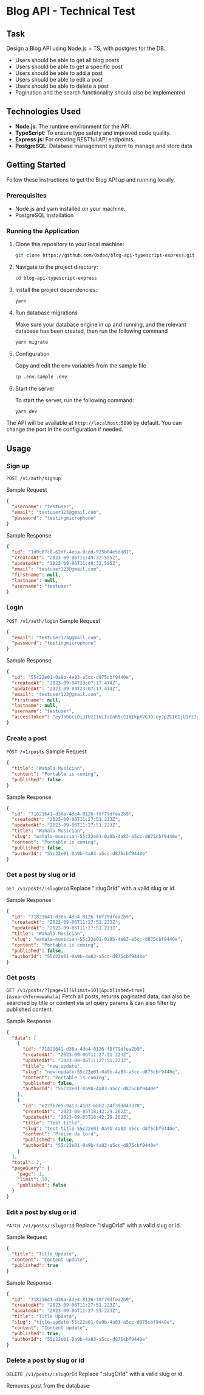 # Blog API - Technical Test

## Task

Design a Blog API using Node.js + TS, with postgres for the DB.

- Users should be able to get all blog posts
- Users should be able to get a specific post
- Users should be able to add a post
- Users should be able to edit a post
- Users should be able to delete a post
- Pagination and the search functionality should also be implemented

## Technologies Used

- **Node.js**: The runtime environment for the API.
- **TypeScript**: To ensure type safety and improved code quality.
- **Express.js**: For creating RESTful API endpoints.
- **PostgreSQL**: Database management system to manage and store data

## Getting Started

Follow these instructions to get the Blog API up and running locally.

### Prerequisites

- Node.js and yarn installed on your machine.
- PostgreSQL installation

### Running the Application

1. Clone this repository to your local machine:

   ```bash
   git clone https://github.com/0xdod/blog-api-typescript-express.git
   ```

2. Navigate to the project directory:

   ```bash
   cd blog-api-typescript-express
   ```

3. Install the project dependencies:

   ```bash
   yarn
   ```

4. Run database migrations

   Make sure your database engine in up and running, and the relevant database has been created, then run the following command

   ```bash
   yarn migrate
   ```

5. Configuration

   Copy and edit the env variables from the sample file

   ```bash
   cp .env.sample .env
   ```

6. Start the server

   To start the server, run the following command:

   ```bash
   yarn dev
   ```

The API will be available at `http://localhost:5090` by default. You can change the port in the configuration if needed.

## Usage

### Sign up

`POST /v1/auth/signup`

Sample Request

```json
{
  "username": "testuser",
  "email": "testuser123@gmail.com",
  "password": "testingmicrophone"
}
```

Sample Response

```json
{
  "id": "1d0c87c0-62df-4eba-9cdd-925b04e5dd81",
  "createdAt": "2023-09-06T11:49:32.595Z",
  "updatedAt": "2023-09-06T11:49:32.595Z",
  "email": "testuser123@gmail.com",
  "firstname": null,
  "lastname": null,
  "username": "testuser"
}
```

### Login

`POST /v1/auth/login`
Sample Request

```json
{
  "email": "testuser123@gmail.com",
  "password": "testingmicrophone"
}
```

Sample Response

```json
{
  "id": "55c22e01-0a9b-4a83-a5cc-d875cbf9440e",
  "createdAt": "2023-09-04T23:07:17.474Z",
  "updatedAt": "2023-09-04T23:07:17.474Z",
  "email": "testuser123@gmail.com",
  "firstname": null,
  "lastname": null,
  "username": "testuser",
  "accessToken": "eyJhbGciOiJIUzI1NiIsInR5cCI6IkpXVCJ9.eyJpZCI6IjU1YzIyZTAxLTBhOWItNGE4My1hNWNjLWQ4NzVjYmY5NDQwZSIsInN1YiI6ImRhbWlsb2xhMiIsImlhdCI6MTY5Mzk5NzcyOSwiZXhwIjoxNjk0MDAxMzI5fQ.RIOMIfDw3vVdaxiScsNbLIhd_z3Pm_ne_zzL1tIJkQw"
}
```

### Create a post

`POST /v1/posts`
Sample Request

```json
{
  "title": "Wahala Musician",
  "content": "Portable is coming",
  "published": false
}
```

Sample Response

```json
{
  "id": "71821641-d38a-4de4-8126-f8f79dfea2b9",
  "createdAt": "2023-09-06T11:27:51.223Z",
  "updatedAt": "2023-09-06T11:27:51.223Z",
  "title": "Wahala Musician",
  "slug": "wahala-musician-55c22e01-0a9b-4a83-a5cc-d875cbf9440e",
  "content": "Portable is coming",
  "published": false,
  "authorId": "55c22e01-0a9b-4a83-a5cc-d875cbf9440e"
}
```

### Get a post by slug or id

`GET /v1/posts/:slugOrId`
Replace ":slugOrId" with a valid slug or id.

Sample Response

```json
{
  "id": "71821641-d38a-4de4-8126-f8f79dfea2b9",
  "createdAt": "2023-09-06T11:27:51.223Z",
  "updatedAt": "2023-09-06T11:27:51.223Z",
  "title": "Wahala Musician",
  "slug": "wahala-musician-55c22e01-0a9b-4a83-a5cc-d875cbf9440e",
  "content": "Portable is coming",
  "published": false,
  "authorId": "55c22e01-0a9b-4a83-a5cc-d875cbf9440e"
}
```

### Get posts

`GET /v1/posts/?[page=1][&limit=10][&published=true][&searchTerm=wahala]`
Fetch all posts, returns paginated data, can also be searched by title or content via url query params &
can also filter by published content.

Sample Response

```json
{
  "data": [
    {
      "id": "71821641-d38a-4de4-8126-f8f79dfea2b9",
      "createdAt": "2023-09-06T11:27:51.223Z",
      "updatedAt": "2023-09-06T11:27:51.223Z",
      "title": "new update",
      "slug": "new-update-55c22e01-0a9b-4a83-a5cc-d875cbf9440e",
      "content": "Portable is coming",
      "published": false,
      "authorId": "55c22e01-0a9b-4a83-a5cc-d875cbf9440e"
    },
    {
      "id": "e22f67e5-9a13-41d2-b8b2-24f39dd43378",
      "createdAt": "2023-09-05T18:42:29.262Z",
      "updatedAt": "2023-09-05T18:42:29.262Z",
      "title": "Test title",
      "slug": "test-title-55c22e01-0a9b-4a83-a5cc-d875cbf9440e",
      "content": "Praise da lord",
      "published": false,
      "authorId": "55c22e01-0a9b-4a83-a5cc-d875cbf9440e"
    }
  ],
  "total": 2,
  "pageQuery": {
    "page": 1,
    "limit": 10,
    "published": false
  }
}
```

### Edit a post by slug or id

`PATCH /v1/posts/:slugOrId`
Replace ":slugOrId" with a valid slug or id.

Sample Request

```json
{
  "title": "Title Update",
  "content": "Content update",
  "published": true
}
```

Sample Response

```json
{
  "id": "71821641-d38a-4de4-8126-f8f79dfea2b9",
  "createdAt": "2023-09-06T11:27:51.223Z",
  "updatedAt": "2023-09-06T11:27:51.223Z",
  "title": "Title Update",
  "slug": "title-update-55c22e01-0a9b-4a83-a5cc-d875cbf9440e",
  "content": "Content update",
  "published": true,
  "authorId": "55c22e01-0a9b-4a83-a5cc-d875cbf9440e"
}
```

### Delete a post by slug or id

`DELETE /v1/posts/:slugOrId`
Replace ":slugOrId" with a valid slug or id.

Removes post from the database
